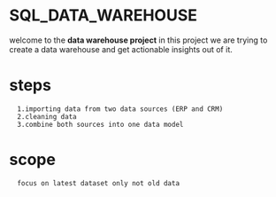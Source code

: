 # SQL_DATA_WAREHOUSE
welcome to the **data warehouse project**
in this project we are trying to create a data warehouse and get actionable insights out of it.
# steps
      1.importing data from two data sources (ERP and CRM)
      2.cleaning data
      3.combine both sources into one data model
# scope 
      focus on latest dataset only not old data
      
